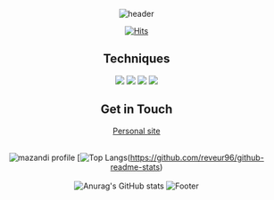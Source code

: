  <div align="center"> 
  
 ![header](https://capsule-render.vercel.app/api?type=Wave&animation=blink&color=9cf&height=150&section=header&text=Crystal%20K%20development%20work&fontColor=000000&fontSize=35&Stroke%20)


 
 [![Hits](https://hits.seeyoufarm.com/api/count/incr/badge.svg?url=https%3A%2F%2Fgithub.com%2Freveur96&count_bg=%237472FF&title_bg=%23000000&icon=ghostery.svg&icon_color=%23FFFFFF&title=hits&edge_flat=false)](https://hits.seeyoufarm.com)
<br>
  ## Techniques
<img src="https://img.shields.io/badge/Html-E34F26?style=for-the-badg=flat-square&logo=Html5&logoColor=white"/>
<img src="https://img.shields.io/badge/Css-1572B6?style=for-the-badg=flat-square&logo=Css3&logoColor=white"/>
<img src="https://img.shields.io/badge/Javascript-F7DF1E?style=for-the-badg=flat-square&logo=Javascript&logoColor=white"/>
<img src="https://img.shields.io/badge/React-61DAFB?style=for-the-badg=flat-square&logo=React&logoColor=white"/>
<br>
  
  
 ## Get in Touch
  
<a href=https://reveur1996.tistory.com/>Personal site</a>
  <br><br>

  ![mazandi profile](http://mazandi.herokuapp.com/api?handle=reveur96&theme=cold)
  [![Top Langs](https://github-readme-stats.vercel.app/api/top-langs/?username=reveur96)(https://github.com/reveur96/github-readme-stats)
  <br><br>
  ![Anurag's GitHub stats](https://github-readme-stats.vercel.app/api?username=reveur96&show_icons=true&theme=tokyonight)
  ![Footer](https://capsule-render.vercel.app/api?type=waving&color=9cf&height=200&section=footer)
</div>
